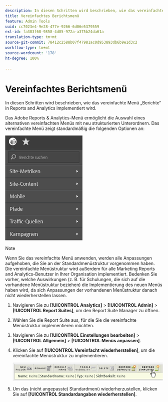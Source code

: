 ```yaml
---
description: In diesen Schritten wird beschrieben, wie das vereinfachte Menü „Berichte“ in Reports and Analytics implementiert wird.
title: Vereinfachtes Berichtsmenü
feature: Admin Tools
uuid: cc7023e4-9e28-477e-9266-6d06e5379559
exl-id: fa383f68-9858-4d85-972a-a375b24da61a
translation-type: tm+mt
source-git-commit: 78412c2588b07f47981ac0d953893db6b9e1d3c2
workflow-type: tm+mt
source-wordcount: '178'
ht-degree: 100%

---
```


# Vereinfachtes Berichtsmenü

In diesen Schritten wird beschrieben, wie das vereinfachte Menü „Berichte“ in Reports and Analytics implementiert wird.

Das Adobe Reports &amp; Analytics-Menü ermöglicht die Auswahl eines alternativen vereinfachten Menüs mit neu strukturierten Unterordnern. Das vereinfachte Menü zeigt standardmäßig die folgenden Optionen an:

![](assets/simplified-menu.png)

>[!NOTE]
>
>Wenn Sie das vereinfachte Menü anwenden, werden alle Anpassungen aufgehoben, die Sie an der Standardmenüstruktur vorgenommen haben. Die vereinfachte Menüstruktur wird außerdem für alle Marketing Reports and Analytics-Benutzer in Ihrer Organisation implementiert. Bedenken Sie vorher, welche Auswirkungen (z. B. für Schulungen, die sich auf die vorhandene Menüstruktur beziehen) die Implementierung des neuen Menüs haben wird, da sich Anpassungen der vorhandenen Menüstruktur danach nicht wiederherstellen lassen.

1. Navigieren Sie zu **[!UICONTROL Analytics]** > **[!UICONTROL Admin]** > **[!UICONTROL Report Suites]**, um den Report Suite Manager zu öffnen.
1. Wählen Sie die Report Suite aus, für die Sie die vereinfachte Menüstruktur implementieren möchten.
1. Navigieren Sie zu **[!UICONTROL Einstellungen bearbeiten]** > **[!UICONTROL Allgemein]** > **[!UICONTROL Menüs anpassen]**.
1. Klicken Sie auf **[!UICONTROL Vereinfacht wiederherstellen]**, um die vereinfachte Menüstruktur zu implementieren.

   ![](assets/restore-simplified.png)

1. Um das (nicht angepasste) Standardmenü wiederherzustellen, klicken Sie auf **[!UICONTROL Standardangaben wiederherstellen]**.
